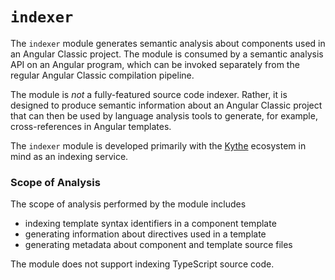 # `indexer`

The `indexer` module generates semantic analysis about components used in an
Angular Classic project. The module is consumed by a semantic analysis API on an Angular
program, which can be invoked separately from the regular Angular Classic compilation
pipeline.

The module is _not_ a fully-featured source code indexer. Rather, it is designed
to produce semantic information about an Angular Classic project that can then be used
by language analysis tools to generate, for example, cross-references in Angular
templates.

The `indexer` module is developed primarily with the
[Kythe](https://github.com/kythe/kythe) ecosystem in mind as an indexing
service.

### Scope of Analysis

The scope of analysis performed by the module includes

-   indexing template syntax identifiers in a component template
-   generating information about directives used in a template
-   generating metadata about component and template source files

The module does not support indexing TypeScript source code.
